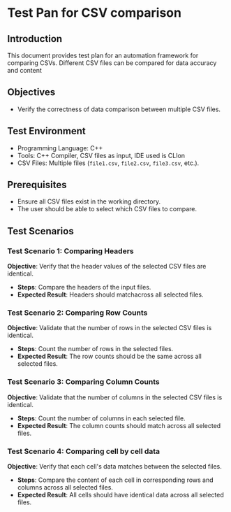 # Test Pan for CSV comparison

## Introduction
This document provides test plan for an automation framework for comparing CSVs. Different CSV files can be compared for data accuracy and content

## Objectives
- Verify the correctness of data comparison between multiple CSV files.

## Test Environment
- Programming Language: C++
- Tools: C++ Compiler, CSV files as input, IDE used is CLIon
- CSV Files: Multiple files (`file1.csv`, `file2.csv`, `file3.csv`, etc.).

## Prerequisites
- Ensure all CSV files exist in the working directory.
- The user should be able to select which CSV files to compare.

## Test Scenarios

### Test Scenario 1: Comparing Headers
**Objective**: Verify that the header values of the selected CSV files are identical.
- **Steps**: Compare the headers of the input files.
- **Expected Result**: Headers should matchacross all selected files.

### Test Scenario 2: Comparing Row Counts
**Objective**: Validate that the number of rows in the selected CSV files is identical.
- **Steps**: Count the number of rows in the selected files.
- **Expected Result**: The row counts should be the same across all selected files.

### Test Scenario 3: Comparing Column Counts
**Objective**: Validate that the number of columns in the selected CSV files is identical.
- **Steps**: Count the number of columns in each selected file.
- **Expected Result**: The column counts should match across all selected files.

### Test Scenario 4: Comparing cell by cell data
**Objective**: Verify that each cell's data matches between the selected files.
- **Steps**: Compare the content of each cell in corresponding rows and columns across all selected files.
- **Expected Result**: All cells should have identical data across all selected files.



